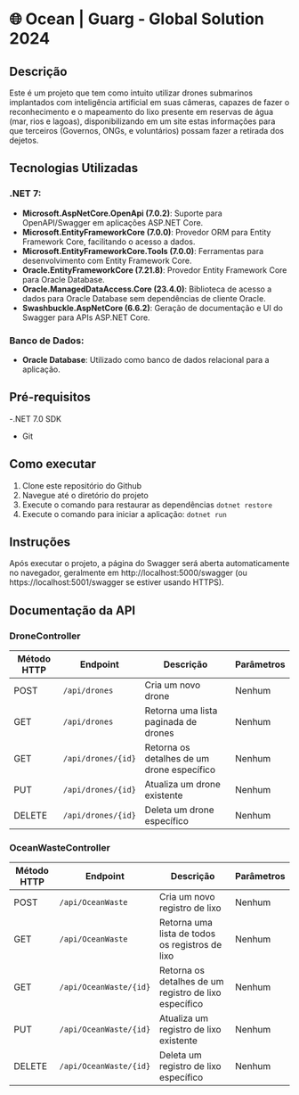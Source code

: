 # 🌐 Ocean | Guarg - Global Solution 2024
 
## Descrição
Este é um projeto que tem como intuito utilizar drones submarinos implantados com inteligência artificial em suas câmeras, capazes de fazer o reconhecimento e o mapeamento do lixo presente em reservas de água (mar, rios e lagoas), disponibilizando em um site estas informações para que terceiros (Governos, ONGs, e voluntários) possam fazer a retirada dos dejetos.
 
## Tecnologias Utilizadas
### .NET 7:
- **Microsoft.AspNetCore.OpenApi (7.0.2)**: Suporte para OpenAPI/Swagger em aplicações ASP.NET Core.
- **Microsoft.EntityFrameworkCore (7.0.0)**: Provedor ORM para Entity Framework Core, facilitando o acesso a dados.
- **Microsoft.EntityFrameworkCore.Tools (7.0.0)**: Ferramentas para desenvolvimento com Entity Framework Core.
- **Oracle.EntityFrameworkCore (7.21.8)**: Provedor Entity Framework Core para Oracle Database.
- **Oracle.ManagedDataAccess.Core (23.4.0)**: Biblioteca de acesso a dados para Oracle Database sem dependências de cliente Oracle.
- **Swashbuckle.AspNetCore (6.6.2)**: Geração de documentação e UI do Swagger para APIs ASP.NET Core.
 
 
### Banco de Dados:
- **Oracle Database**: Utilizado como banco de dados relacional para a aplicação.
 
## Pré-requisitos
-.NET 7.0 SDK
- Git
 
## Como executar
1. Clone este repositório do Github
2. Navegue até o diretório do projeto
3. Execute o comando  para restaurar as dependências `dotnet restore` 
4. Execute o comando para iniciar a aplicação: `dotnet run`
 
## Instruções
Após executar o projeto, a página do Swagger será aberta automaticamente no navegador, geralmente em http://localhost:5000/swagger (ou https://localhost:5001/swagger se estiver usando HTTPS).
 
## Documentação da API
 
### DroneController
 
| Método HTTP | Endpoint          | Descrição                            | Parâmetros                                      |
|-------------|-------------------|--------------------------------------|-------------------------------------------------|
| POST        | `/api/drones`     | Cria um novo drone                   | Nenhum                 |
| GET         | `/api/drones`     | Retorna uma lista paginada de drones |Nenhum    |
| GET         | `/api/drones/{id}`| Retorna os detalhes de um drone específico | Nenhum                   |
| PUT         | `/api/drones/{id}`| Atualiza um drone existente          | Nenhum |
| DELETE      | `/api/drones/{id}`| Deleta um drone específico           | Nenhum                      |
 
### OceanWasteController
 
| Método HTTP | Endpoint                              | Descrição                                         | Parâmetros                                      |
|-------------|---------------------------------------|---------------------------------------------------|-------------------------------------------------|
| POST        | `/api/OceanWaste`                       | Cria um novo registro de lixo                     | Nenhum               |
| GET         | `/api/OceanWaste`                       | Retorna uma lista de todos os registros de lixo   | Nenhum                                          |
| GET         | `/api/OceanWaste/{id}`                  | Retorna os detalhes de um registro de lixo específico | Nenhum                  |
| PUT         | `/api/OceanWaste/{id}`                  | Atualiza um registro de lixo existente            | Nenhum |
| DELETE      | `/api/OceanWaste/{id}`                  | Deleta um registro de lixo específico             | Nenhum                      |
